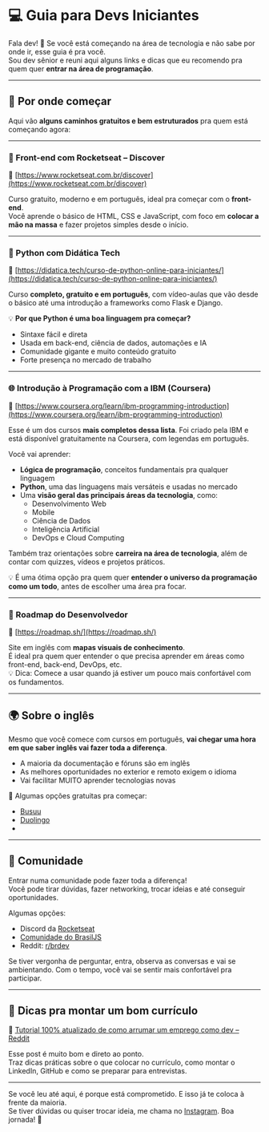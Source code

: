 # 💻 Guia para Devs Iniciantes

Fala dev! 👋 
Se você está começando na área de tecnologia e não sabe por onde ir, esse guia é pra você.  
Sou dev sênior e reuni aqui alguns links e dicas que eu recomendo pra quem quer **entrar na área de programação**.

---

## 🚀 Por onde começar

Aqui vão **alguns caminhos gratuitos e bem estruturados** pra quem está começando agora:

---

### 🎨 Front-end com Rocketseat – Discover  
🔗 [https://www.rocketseat.com.br/discover](https://www.rocketseat.com.br/discover)

Curso gratuito, moderno e em português, ideal pra começar com o **front-end**.  
Você aprende o básico de HTML, CSS e JavaScript, com foco em **colocar a mão na massa** e fazer projetos simples desde o início.

---

### 🐍 Python com Didática Tech
🔗 [https://didatica.tech/curso-de-python-online-para-iniciantes/](https://didatica.tech/curso-de-python-online-para-iniciantes/)

Curso **completo, gratuito e em português**, com vídeo-aulas que vão desde o básico até uma introdução a frameworks como Flask e Django.

💡 **Por que Python é uma boa linguagem pra começar?**  
- Sintaxe fácil e direta  
- Usada em back-end, ciência de dados, automações e IA  
- Comunidade gigante e muito conteúdo gratuito  
- Forte presença no mercado de trabalho

---

### 🌐 Introdução à Programação com a IBM (Coursera)  
🔗 [https://www.coursera.org/learn/ibm-programming-introduction](https://www.coursera.org/learn/ibm-programming-introduction)

Esse é um dos cursos **mais completos dessa lista**. Foi criado pela IBM e está disponível gratuitamente na Coursera, com legendas em português.

Você vai aprender:
- **Lógica de programação**, conceitos fundamentais pra qualquer linguagem  
- **Python**, uma das linguagens mais versáteis e usadas no mercado  
- Uma **visão geral das principais áreas da tecnologia**, como:
  - Desenvolvimento Web  
  - Mobile  
  - Ciência de Dados  
  - Inteligência Artificial  
  - DevOps e Cloud Computing  

Também traz orientações sobre **carreira na área de tecnologia**, além de contar com quizzes, vídeos e projetos práticos.

💡 É uma ótima opção pra quem quer **entender o universo da programação como um todo**, antes de escolher uma área pra focar.

---

### 🧭 Roadmap do Desenvolvedor  
🔗 [https://roadmap.sh/](https://roadmap.sh/)

Site em inglês com **mapas visuais de conhecimento**.  
É ideal pra quem quer entender o que precisa aprender em áreas como front-end, back-end, DevOps, etc.  
💡 Dica: Comece a usar quando já estiver um pouco mais confortável com os fundamentos.

---

## 🌍 Sobre o inglês

Mesmo que você comece com cursos em português, **vai chegar uma hora em que saber inglês vai fazer toda a diferença**.

- A maioria da documentação e fóruns são em inglês  
- As melhores oportunidades no exterior e remoto exigem o idioma  
- Vai facilitar MUITO aprender tecnologias novas

💬 Algumas opções gratuitas pra começar:
- [Busuu](https://www.busuu.com/)
- [Duolingo](https://www.duolingo.com/)
- 
---

## 👥 Comunidade

Entrar numa comunidade pode fazer toda a diferença!  
Você pode tirar dúvidas, fazer networking, trocar ideias e até conseguir oportunidades.

Algumas opções:
- Discord da [Rocketseat](https://discord.gg/rocketseat)
- [Comunidade do BrasilJS](https://comunidade.brasiljs.org/)
- Reddit: [r/brdev](https://www.reddit.com/r/brdev/)

Se tiver vergonha de perguntar, entra, observa as conversas e vai se ambientando. Com o tempo, você vai se sentir mais confortável pra participar.

---

## 📄 Dicas pra montar um bom currículo

🔗 [Tutorial 100% atualizado de como arrumar um emprego como dev – Reddit](https://www.reddit.com/r/brdev/comments/1jiti78/tutorial_100_atualizado_de_como_arrumar_um_emprego/)

Esse post é muito bom e direto ao ponto.  
Traz dicas práticas sobre o que colocar no currículo, como montar o LinkedIn, GitHub e como se preparar para entrevistas.

---

Se você leu até aqui, é porque está comprometido. E isso já te coloca à frente da maioria.  
Se tiver dúvidas ou quiser trocar ideia, me chama no [Instagram](https://www.instagram.com/lucianosantosp/). Boa jornada! 🚀
